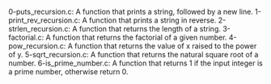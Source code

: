 0-puts\_recursion.c: A function that prints a string, followed by a new line.
1-print\_rev\_recursion.c: A function that prints a string in reverse.
2-strlen\_recursion.c: A function that returns the length of a string.
3-factorial.c: A function that returns the factorial of a given number.
4-pow\_recursion.c: A function that returns the value of x raised to the power of y.
5-sqrt\_recursion.c: A function that returns the natural square root of a number.
6-is\_prime\_number.c: A function that returns 1 if the input integer is a prime number, otherwise return 0.
